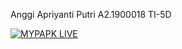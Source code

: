 Anggi Apriyanti Putri
A2.1900018
TI-5D

[![MYPAPK LIVE](https://res.cloudinary.com/marcomontalbano/image/upload/v1637458546/video_to_markdown/images/google-drive--1-BRFpyorqyUT9plJ-DaX90h7r4RdnrJa-c05b58ac6eb4c4700831b2b3070cd403.jpg)](https://drive.google.com/file/d/1-BRFpyorqyUT9plJ-DaX90h7r4RdnrJa/view?usp=sharing "MYPAPK LIVE")